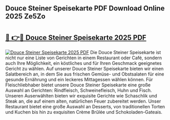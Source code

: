 ## Douce Steiner Speisekarte PDF Download Online 2025 Ze5Zo

# <h2><a href="http://gc7oa9.nevu.top/?p=Douce+Steiner+Speisekarte">🔗 👉🔴 Douce Steiner Speisekarte 2025 PDF</a></h2>

[![Douce Steiner Speisekarte 2025 PDF](https://i.imgur.com/dBaPXMq.png)](http://gc7oa9.nevu.top/?p=Douce+Steiner+Speisekarte)
Die Douce Steiner Speisekarte ist nicht nur eine Liste von Gerichten in einem Restaurant oder Café, sondern auch Ihre Möglichkeit, ein köstliches und für Ihren Geschmack geeignetes Gericht zu wählen. Auf unserer Douce Steiner Speisekarte bieten wir einen Salatbereich an, in dem Sie aus frischen Gemüse- und Obstsalaten für eine gesunde Ernährung und ein leckeres Mittagessen wählen können. Für Fleischliebhaber bietet unsere Douce Steiner Speisekarte eine große Auswahl an Gerichten: Rindfleisch, Schweinefleisch, Huhn und Fisch. Unseren Auserwählten bieten wir exquisite Gerichte wie Schaschlik und Steak an, die auf einem alten, natürlichen Feuer zubereitet werden. Unser Restaurant bietet eine große Auswahl an Desserts, von traditionellen Torten und Kuchen bis hin zu exquisiten Crème Brûlée und Schokoladen-Gateais.
